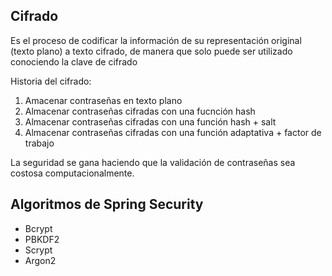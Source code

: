## Cifrado 
Es el proceso de codificar la información de su representación original (texto plano)
a texto cifrado, de manera que solo puede ser utilizado conociendo la clave de cifrado

Historia del cifrado:
1. Amacenar contraseñas en texto plano
2. Almacenar contraseñas cifradas con una fucnción hash
3. Almacenar contraseñas cifradas con una función hash + salt
4. Almacenar contraseñas cifradas con una función adaptativa + factor de trabajo

La seguridad se gana haciendo que la validación de contraseñas sea costosa computacionalmente.

## Algoritmos de Spring Security
* Bcrypt
* PBKDF2
* Scrypt
* Argon2
